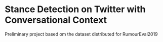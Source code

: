 # Stance Detection on Twitter with Conversational Context

Preliminary project based om the dataset distributed for RumourEval2019
